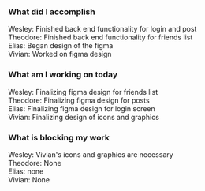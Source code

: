 ### What did I accomplish

Wesley: Finished back end functionality for login and post\
Theodore: Finished back end functionality for friends list\
Elias: Began design of the figma\
Vivian: Worked on figma design

### What am I working on today

Wesley: Finalizing figma design for friends list\
Theodore: Finalizing figma design for posts\
Elias: Finalizing figma design for login screen\
Vivian: Finalizing design of icons and graphics

### What is blocking my work

Wesley: Vivian's icons and graphics are necessary\
Theodore: None\
Elias: none\
Vivian: None